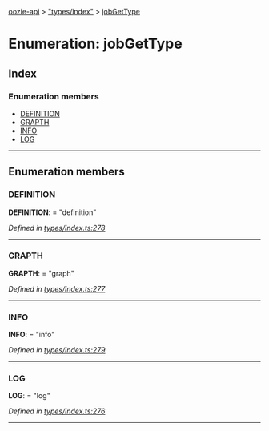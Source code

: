 [oozie-api](../README.md) > ["types/index"](../modules/_types_index_.md) > [jobGetType](../enums/_types_index_.jobgettype.md)

# Enumeration: jobGetType

## Index

### Enumeration members

* [DEFINITION](_types_index_.jobgettype.md#definition)
* [GRAPTH](_types_index_.jobgettype.md#grapth)
* [INFO](_types_index_.jobgettype.md#info)
* [LOG](_types_index_.jobgettype.md#log)

---

## Enumeration members

<a id="definition"></a>

###  DEFINITION

**DEFINITION**:  = "definition"

*Defined in [types/index.ts:278](https://github.com/ptariche/oozie-ts/blob/83e55cd/src/types/index.ts#L278)*

___
<a id="grapth"></a>

###  GRAPTH

**GRAPTH**:  = "graph"

*Defined in [types/index.ts:277](https://github.com/ptariche/oozie-ts/blob/83e55cd/src/types/index.ts#L277)*

___
<a id="info"></a>

###  INFO

**INFO**:  = "info"

*Defined in [types/index.ts:279](https://github.com/ptariche/oozie-ts/blob/83e55cd/src/types/index.ts#L279)*

___
<a id="log"></a>

###  LOG

**LOG**:  = "log"

*Defined in [types/index.ts:276](https://github.com/ptariche/oozie-ts/blob/83e55cd/src/types/index.ts#L276)*

___

